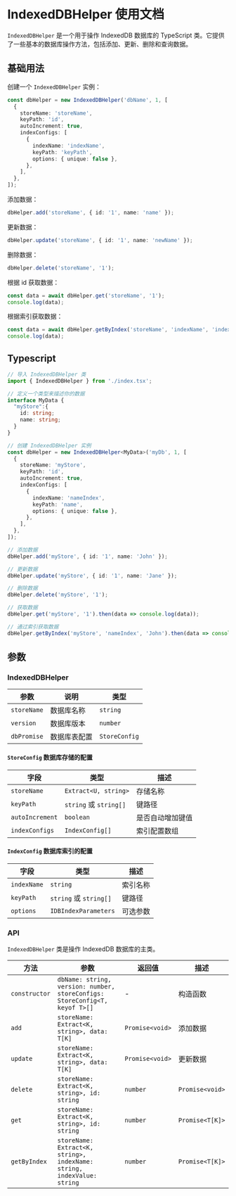 
# IndexedDBHelper 使用文档

`IndexedDBHelper` 是一个用于操作 IndexedDB 数据库的 TypeScript 类。它提供了一些基本的数据库操作方法，包括添加、更新、删除和查询数据。

## 基础用法

创建一个 `IndexedDBHelper` 实例：

```ts
const dbHelper = new IndexedDBHelper('dbName', 1, [
  {
    storeName: 'storeName',
    keyPath: 'id',
    autoIncrement: true,
    indexConfigs: [
      {
        indexName: 'indexName',
        keyPath: 'keyPath',
        options: { unique: false },
      },
    ],
  },
]);
```

添加数据：

```ts
dbHelper.add('storeName', { id: '1', name: 'name' });
```

更新数据：

```ts
dbHelper.update('storeName', { id: '1', name: 'newName' });
```

删除数据：

```ts
dbHelper.delete('storeName', '1');
```

根据 id 获取数据：

```ts
const data = await dbHelper.get('storeName', '1');
console.log(data);
```

根据索引获取数据：

```ts
const data = await dbHelper.getByIndex('storeName', 'indexName', 'indexValue');
console.log(data);
```

## Typescript

``` ts
// 导入 IndexedDBHelper 类
import { IndexedDBHelper } from './index.tsx';

// 定义一个类型来描述你的数据
interface MyData {
  "myStore":{
    id: string;
    name: string;
  }
}

// 创建 IndexedDBHelper 实例
const dbHelper = new IndexedDBHelper<MyData>('myDb', 1, [
  {
    storeName: 'myStore',
    keyPath: 'id',
    autoIncrement: true,
    indexConfigs: [
      {
        indexName: 'nameIndex',
        keyPath: 'name',
        options: { unique: false },
      },
    ],
  },
]);

// 添加数据
dbHelper.add('myStore', { id: '1', name: 'John' });

// 更新数据
dbHelper.update('myStore', { id: '1', name: 'Jane' });

// 删除数据
dbHelper.delete('myStore', '1');

// 获取数据
dbHelper.get('myStore', '1').then(data => console.log(data));

// 通过索引获取数据
dbHelper.getByIndex('myStore', 'nameIndex', 'John').then(data => console.log(data));

```

## 参数

### IndexedDBHelper

参数 | 说明 | 类型
---|---|---
`storeName` | 数据库名称 | `string`
`version` | 数据库版本 | `number`
`dbPromise` | 数据库表配置 | `StoreConfig`

#### `StoreConfig` 数据库存储的配置

字段 | 类型 | 描述
---|---|---
`storeName` | `Extract<U, string>` | 存储名称
`keyPath` | `string` 或 `string[]` | 键路径
`autoIncrement` | `boolean` | 是否自动增加键值
`indexConfigs` | `IndexConfig[]` | 索引配置数组

#### `IndexConfig` 数据库索引的配置

字段 | 类型 | 描述
---|---|---
`indexName` | `string` | 索引名称
`keyPath` | `string` 或 `string[]` | 键路径
`options` | `IDBIndexParameters` | 可选参数

### API

`IndexedDBHelper` 类是操作 IndexedDB 数据库的主类。

方法 | 参数 | 返回值 | 描述
---|---|---|---
`constructor` | `dbName: string, version: number, storeConfigs: StoreConfig<T, keyof T>[]` | - | 构造函数
`add` | `storeName: Extract<K, string>, data: T[K]` | `Promise<void>` | 添加数据
`update` | `storeName: Extract<K, string>, data: T[K]` | `Promise<void>` | 更新数据
`delete` | `storeName: Extract<K, string>, id: string` | `number` | `Promise<void>` | 删除数据
`get` | `storeName: Extract<K, string>, id: string` | `number` | `Promise<T[K]>` | 根据 id 获取数据
`getByIndex` | `storeName: Extract<K, string>, indexName: string, indexValue: string` | `number` | `Promise<T[K]>` | 根据索引获取数据
